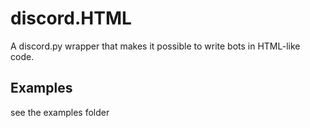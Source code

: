 # discord.HTML

A discord.py wrapper that makes it possible to write bots in HTML-like code.

## Examples

see the examples folder